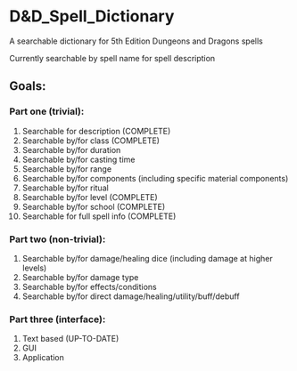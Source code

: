 # D&D_Spell_Dictionary

A searchable dictionary for 5th Edition Dungeons and Dragons spells

Currently searchable by spell name for spell description

## Goals:
### Part one (trivial):
1. Searchable for description (COMPLETE)
2. Searchable by/for class (COMPLETE)
3. Searchable by/for duration 
4. Searchable by/for casting time
5. Searchable by/for range
6. Searchable by/for components (including specific material components)
7. Searchable by/for ritual
8. Searchable by/for level (COMPLETE)
9. Searchable by/for school (COMPLETE)
10. Searchable for full spell info (COMPLETE)
### Part two (non-trivial):
1. Searchable by/for damage/healing dice (including damage at higher levels)
2. Searchable by/for damage type
3. Searchable by/for effects/conditions
4. Searchable by/for direct damage/healing/utility/buff/debuff
### Part three (interface):
1. Text based (UP-TO-DATE)
2. GUI
3. Application 